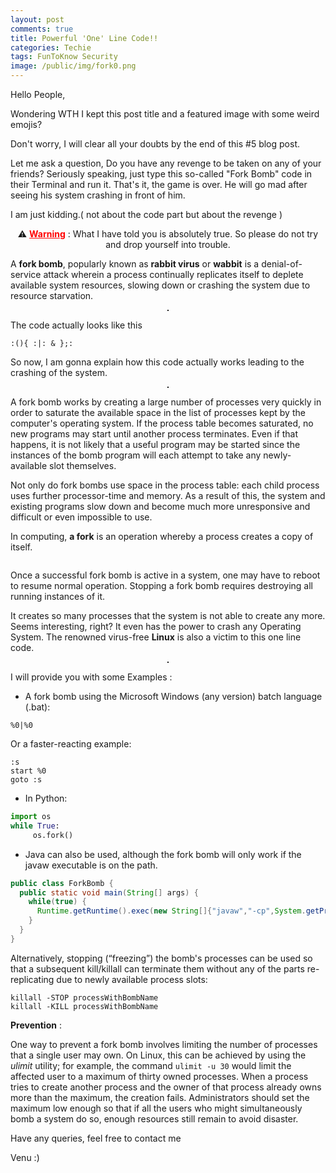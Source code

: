 ```yaml
---
layout: post
comments: true
title: Powerful 'One' Line Code!!
categories: Techie
tags: FunToKnow Security
image: /public/img/fork0.png
---
```

Hello People,

Wondering WTH I kept this post title and a featured image with some weird emojis?

Don't worry, I will clear all your doubts by the end of this #5 blog post.

Let me ask a question, Do you have any revenge to be taken on any of your friends? Seriously speaking, just type this so-called "Fork Bomb" code in their Terminal and run it. That's it, the game is over. He will go mad after seeing his system crashing in front of him.

I am just kidding.( not about the code part but about the revenge )

<p style="text-align: center;">⚠️ <strong><span style="text-decoration: underline; color: #ff0000;">Warning</span></strong> : What I have told you is absolutely true. So please do not try and drop yourself into trouble.</p>

A **fork bomb**, popularly known as **rabbit virus** or **wabbit** is a denial-of-service attack wherein a process continually replicates itself to deplete available system resources, slowing down or crashing the system due to resource starvation.

<p align="center">
  <img title="fork bomb structure" src="/blog/public/img/fork1.png" alt="" style="border: 1px solid">
</p>

The code actually looks like this
```
:(){ :|: & };:
```
So now, I am gonna explain how this code actually works leading to the crashing of the system.

<p align="center">
  <img title="" src="/blog/public/img/fork2.jpg" alt="" style="border: 1px solid">
</p>

A fork bomb works by creating a large number of processes very quickly in order to saturate the available space in the list of processes kept by the computer's operating system. If the process table becomes saturated, no new programs may start until another process terminates. Even if that happens, it is not likely that a useful program may be started since the instances of the bomb program will each attempt to take any newly-available slot themselves.

Not only do fork bombs use space in the process table: each child process uses further processor-time and memory. As a result of this, the system and existing programs slow down and become much more unresponsive and difficult or even impossible to use.

In computing, **a fork** is an operation whereby a process creates a copy of itself.

<p align="center">
  <img title="" src="/blog/public/img/fork3.png" alt="">
</p>

Once a successful fork bomb is active in a system, one may have to reboot to resume normal operation. Stopping a fork bomb requires destroying all running instances of it.

It creates so many processes that the system is not able to create any more. Seems interesting, right? It even has the power to crash any Operating System. The renowned virus-free **Linux** is also a victim to this one line code.

<p align="center">
  <img title="" src="/blog/public/img/fork4.png" alt="" style="border: 1px solid">
</p>

I will provide you with some Examples :

- A fork bomb using the Microsoft Windows (any version) batch language (.bat):
```
%0|%0
```
Or a faster-reacting example:
```
:s
start %0
goto :s
```
- In Python:
```python
import os
while True:
     os.fork()
```
- Java can also be used, although the fork bomb will only work if the javaw executable is on the path.
```java
public class ForkBomb {
  public static void main(String[] args) {
    while(true) {
      Runtime.getRuntime().exec(new String[]{"javaw","-cp",System.getProperty("java.clclass.path"), "ForkBomb"});
    }
  }
}
```

Alternatively, stopping (“freezing”) the bomb's processes can be used so that a subsequent kill/killall can terminate them without any of the parts re-replicating due to newly available process slots:
```
killall -STOP processWithBombName
killall -KILL processWithBombName
```

**Prevention** :

One way to prevent a fork bomb involves limiting the number of processes that a single user may own. On Linux, this can be achieved by using the *ulimit* utility; for example, the command `ulimit -u 30` would limit the affected user to a maximum of thirty owned processes. When a process tries to create another process and the owner of that process already owns more than the maximum, the creation fails. Administrators should set the maximum low enough so that if all the users who might simultaneously bomb a system do so, enough resources still remain to avoid disaster.

Have any queries, feel free to contact me

Venu :)
